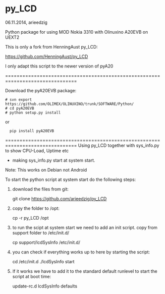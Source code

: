 py_LCD
======
06.11.2014, arieedzig

Python package for using MOD Nokia 3310 with Olinuxino A20EVB on UEXT2

This is only a fork from HenningAust py_LCD:

https://github.com/HenningAust/py_LCD

I only adapt this script to the newer version of pyA20

===============================================================================

Download the pyA20EVB package: 

	# svn export https://github.com/OLIMEX/OLINUXINO/trunk/SOFTWARE/Python/
	# cd pyA20EVB
	# python setup.py install

or

      pip install pyA20EVB

===============================================================================
Using py_LCD together with sys_info.py to show CPU-Load, Uptime etc 
+ making sys_info.py start at system start.

Note: This works on Debian not Android

To start the python script at system start do the following steps:

1. download the files from git:

	git clone https://github.com/arieedzig/py_LCD

2. copy the folder to /opt:

	cp -r py_LCD /opt

3. to run the scipt at system start we need to add an init script. copy from support folder to /etc/init.d/

	cp support/lcdSysInfo /etc/init.d/

4. you can check if everything works up to here by starting the script:

	cd /etc/init.d
	./lcdSysInfo start

5. If it works we have to add it to the standard default runlevel to start the script at boot time:

	update-rc.d lcdSysInfo defaults
